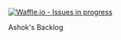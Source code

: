 [![Waffle.io - Issues in progress](https://badge.waffle.io/ashokdarsh/HomeWork_Backlog.png?label=in%20progress&title=In%20Progress)](http://waffle.io/ashokdarsh/HomeWork_Backlog)

Ashok's Backlog

